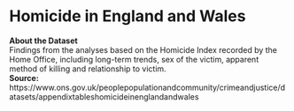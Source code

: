 <h1>Homicide in England and Wales</h1>
<b>About the Dataset</b><br>
Findings from the analyses based on the Homicide Index recorded by the Home Office, including long-term trends, sex of the victim, apparent method of killing and relationship to victim.
<br><b>Source:</b> https://www.ons.gov.uk/peoplepopulationandcommunity/crimeandjustice/datasets/appendixtableshomicideinenglandandwales
